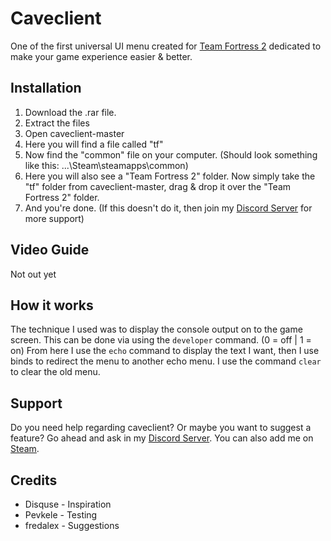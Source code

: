 # Caveclient
One of the first universal UI menu created for [Team Fortress 2](https://store.steampowered.com/app/440/Team_Fortress_2/) dedicated to make your game experience easier & better.
## Installation
1. Download the .rar file.
2. Extract the files
3. Open caveclient-master
4. Here you will find a file called "tf"
5. Now find the "common" file on your computer. (Should look something like this: ...\Steam\steamapps\common)
6. Here you will also see a "Team Fortress 2" folder. Now simply take the "tf" folder from caveclient-master, drag & drop it over the "Team Fortress 2" folder.
7. And you're done. (If this doesn't do it, then join my [Discord Server](https://discord.gg/RfgA6wqzZP) for more support)
## Video Guide
Not out yet
## How it works
The technique I used was to display the console output on to the game screen. This can be done via using the ```developer``` command. (0 = off | 1 = on) From here I use the ```echo``` command to display the text I want, then I use binds to redirect the menu to another echo menu. I use the command ```clear``` to clear the old menu.
## Support
Do you need help regarding caveclient? Or maybe you want to suggest a feature? Go ahead and ask in my [Discord Server](https://discord.gg/RfgA6wqzZP).
You can also add me on [Steam](https://steamcommunity.com/profiles/76561198344765754).
## Credits
* Disquse - Inspiration
* Pevkele - Testing
* fredalex - Suggestions
